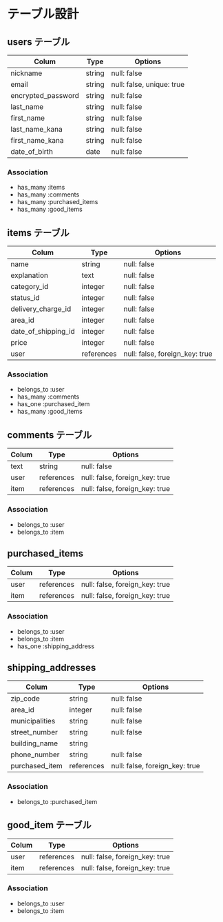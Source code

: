# テーブル設計

## users テーブル

| Colum              | Type    | Options                   |
| ------------------ | ------- | ------------------------- |
| nickname           | string  | null: false               |
| email              | string  | null: false, unique: true |
| encrypted_password | string  | null: false               |
| last_name          | string  | null: false               |
| first_name         | string  | null: false               |
| last_name_kana     | string  | null: false               |
| first_name_kana    | string  | null: false               |
| date_of_birth      | date    | null: false               |

### Association

- has_many :items
- has_many :comments
- has_many :purchased_items
- has_many :good_items

## items テーブル
| Colum               | Type       | Options                        |
| ------------------- | ---------- | ------------------------------ |
| name                | string     | null: false                    |
| explanation         | text       | null: false                    |
| category_id         | integer    | null: false                    |
| status_id           | integer    | null: false                    |
| delivery_charge_id  | integer    | null: false                    |
| area_id             | integer    | null: false                    |
| date_of_shipping_id | integer    | null: false                    |
| price               | integer    | null: false                    |
| user                | references | null: false, foreign_key: true |

### Association

- belongs_to :user
- has_many :comments
- has_one :purchased_item
- has_many :good_items

## comments テーブル
| Colum | Type       | Options                        |
| ----- | ---------- | ------------------------------ |
| text  | string     | null: false                    |
| user  | references | null: false, foreign_key: true |
| item  | references | null: false, foreign_key: true |

### Association
- belongs_to :user
- belongs_to :item

## purchased_items
| Colum | Type       | Options                        |
| ----- | ---------- | ------------------------------ |
| user  | references | null: false, foreign_key: true |
| item  | references | null: false, foreign_key: true |

### Association
- belongs_to :user
- belongs_to :item
- has_one :shipping_address

## shipping_addresses
| Colum          | Type       | Options                        |
| -------------- | ---------- | ------------------------------ |
| zip_code       | string     | null: false                    |
| area_id        | integer    | null: false                    |
| municipalities | string     | null: false                    |
| street_number  | string     | null: false                    |
| building_name  | string     |                                |
| phone_number   | string     | null: false                    |
| purchased_item | references | null: false, foreign_key: true |

### Association
- belongs_to :purchased_item

## good_item テーブル
| Colum | Type       | Options                        |
| ----- | ---------- | ------------------------------ |
| user  | references | null: false, foreign_key: true |
| item  | references | null: false, foreign_key: true |

### Association
- belongs_to :user
- belongs_to :item